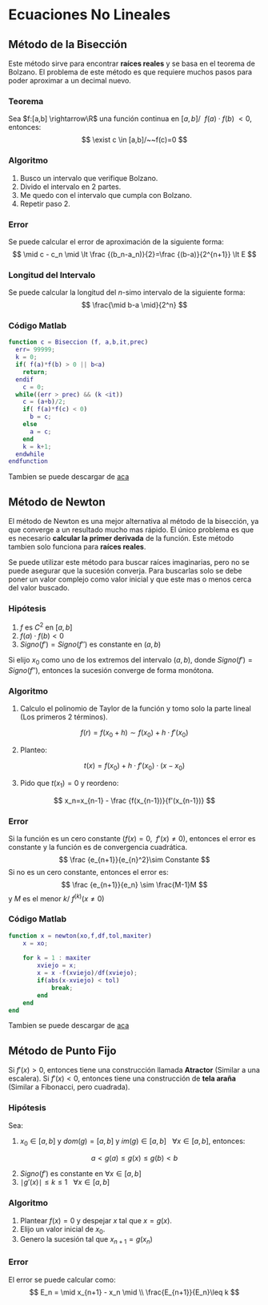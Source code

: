 # Ecuaciones No Lineales

## Método de la Bisección

Este método sirve para encontrar **raíces reales** y se basa en el teorema de Bolzano. El problema de este método es que requiere muchos pasos para poder aproximar a un decimal nuevo.

### Teorema

Sea $f:[a,b] \rightarrow\R$ una función continua en $[a,b]/ ~~f(a)\cdot f(b)\ \lt 0$, entonces:
$$
\exist c \in [a,b]/~~f(c)=0
$$

### Algoritmo

1. Busco un intervalo que verifique Bolzano.
2. Divido el intervalo en 2 partes.
3. Me quedo con el intervalo que cumpla con Bolzano.
4. Repetir paso 2.

### Error

Se puede calcular el error de aproximación de la siguiente forma:
$$
\mid c - c_n \mid \lt \frac {(b_n-a_n)}{2}=\frac {(b-a)}{2^{n+1}} \lt E
$$

### Longitud del Intervalo

Se puede calcular la longitud del $n$-simo intervalo de la siguiente forma:
$$
\frac{\mid b-a \mid}{2^n}
$$

### Código Matlab

```matlab
function c = Biseccion (f, a,b,it,prec)
  err= 99999;
  k = 0;
  if( f(a)*f(b) > 0 || b<a)
    return;
  endif
    c = 0;
  while((err > prec) && (k <it))
    c = (a+b)/2;
    if( f(a)*f(c) < 0)
      b = c;
    else
      a = c;
    end
    k = k+1;
  endwhile
endfunction
```

Tambien se puede descargar de [aca](Resources/Biseccion.m)

## Método de Newton

El método de Newton es una mejor alternativa al método de la bisección, ya que converge a un resultado mucho mas rápido. El único problema es que es necesario **calcular la primer derivada** de la función. Este método tambien solo funciona para **raíces reales**.

Se puede utilizar este método para buscar raíces imaginarias, pero no se puede asegurar que la sucesión converja. Para buscarlas solo se debe poner un valor complejo como valor inicial y que  este mas o menos cerca del valor buscado.

### Hipótesis

1. $f$ es $C^2$ en $[a,b]$
2. $f(a) \cdot f(b) \lt 0$
3. $Signo(f') = Signo(f'')$ es constante en $(a,b)$

Si elijo $x_0$ como uno de los extremos del intervalo $(a,b)$, donde $Signo(f') = Signo(f'')$, entonces la sucesión converge de forma monótona.

### Algoritmo

1. Calculo el polinomio de Taylor de la función y tomo solo la parte lineal (Los primeros 2 términos).

$$
f(r)=f(x_0+h) \sim f(x_0) + h \cdot f'(x_0)
$$

2. Planteo:

$$
t(x) = f(x_0)+ h \cdot f'(x_0) \cdot (x-x_0)
$$

3. Pido que $t(x_1)=0$ y reordeno:

$$
x_n=x_{n-1} - \frac {f(x_{n-1})}{f'(x_{n-1})}
$$

### Error

Si la función es un cero constante $(f(x) = 0,~~f'(x)\neq0)$, entonces el error es constante y la función es de convergencia cuadrática.
$$
\frac {e_{n+1}}{e_{n}^2}\sim Constante
$$
Si no es un cero constante, entonces el error es:
$$
\frac {e_{n+1}}{e_n} \sim \frac{M-1}M
$$
y $M$ es el menor $k$/ $f^{(k)}(x \neq 0)$

### Código Matlab 

```matlab
function x = newton(xo,f,df,tol,maxiter)
	x = xo;
	
	for k = 1 : maxiter
		xviejo = x;
		x = x -f(xviejo)/df(xviejo);
		if(abs(x-xviejo) < tol)
			break;
		end
	end
end
```

Tambien se puede descargar de [aca](Resources/Newton.m)

## Método de Punto Fijo

Si $f'(x) > 0$, entonces tiene una construcción llamada **Atractor** (Similar a una escalera). Si $f'(x)\lt 0$, entonces tiene una construcción de **tela araña** (Similar a Fibonacci, pero cuadrada).

### Hipótesis

Sea:

1. $x_0 \in [a,b]$ y $dom(g)=[a,b]$ y $im(g) \in [a,b]~~~\forall x \in [a,b]$, entonces:

$$
a \lt g(a) \leq g(x) \leq g(b) \lt b
$$

2. $Signo(f')$ es constante en $\forall x\in [a,b]$
3. $\mid g'(x) \mid \leq k \leq 1~~~\forall x\in [a,b]$

### Algoritmo

1. Plantear $f(x)=0$ y despejar $x$ tal que $x = g(x)$.
2. Elijo un valor inicial de $x_0$.
3. Genero la sucesión tal que $x_{n+1} = g(x_n)$

### Error

El error se puede calcular como:
$$
E_n = \mid x_{n+1} - x_n \mid \\
\frac{E_{n+1}}{E_n}\leq k
$$






















